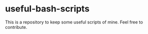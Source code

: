 # useful-bash-scripts

This is a repository to keep some useful scripts of mine. Feel free to contribute.
